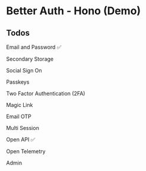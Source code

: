 # Better Auth - Hono (Demo)
## Todos

Email and Password ✅

Secondary Storage

Social Sign On

Passkeys

Two Factor Authentication (2FA)

Magic Link

Email OTP

Multi Session

Open API ✅

Open Telemetry

Admin